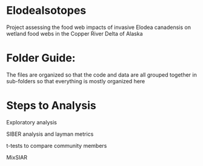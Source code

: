 # ElodeaIsotopes
Project assessing the food web impacts of invasive Elodea canadensis on wetland food webs in the Copper River Delta of Alaska

# Folder Guide:
The files are organized so that the code and data are all grouped together in sub-folders so that everything is mostly organized here

# Steps to Analysis
Exploratory analysis

SIBER analysis and layman metrics

t-tests to compare community members

MixSIAR

